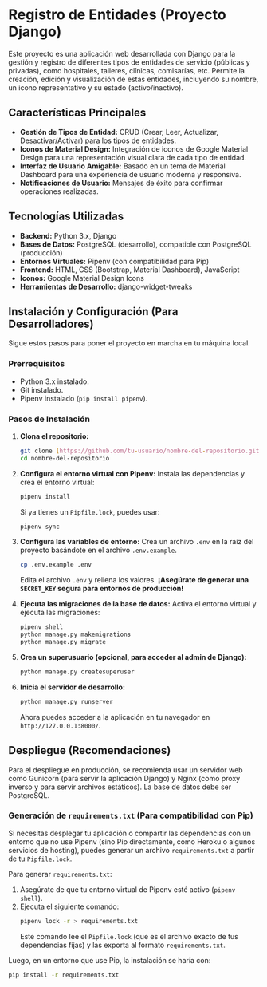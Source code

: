# Registro de Entidades (Proyecto Django)

Este proyecto es una aplicación web desarrollada con Django para la gestión y registro de diferentes tipos de entidades de servicio (públicas y privadas), como hospitales, talleres, clínicas, comisarías, etc. Permite la creación, edición y visualización de estas entidades, incluyendo su nombre, un icono representativo y su estado (activo/inactivo).

## Características Principales

* **Gestión de Tipos de Entidad:** CRUD (Crear, Leer, Actualizar, Desactivar/Activar) para los tipos de entidades.
* **Iconos de Material Design:** Integración de iconos de Google Material Design para una representación visual clara de cada tipo de entidad.
* **Interfaz de Usuario Amigable:** Basado en un tema de Material Dashboard para una experiencia de usuario moderna y responsiva.
* **Notificaciones de Usuario:** Mensajes de éxito para confirmar operaciones realizadas.

## Tecnologías Utilizadas

* **Backend:** Python 3.x, Django
* **Bases de Datos:** PostgreSQL (desarrollo), compatible con PostgreSQL (producción)
* **Entornos Virtuales:** Pipenv (con compatibilidad para Pip)
* **Frontend:** HTML, CSS (Bootstrap, Material Dashboard), JavaScript
* **Iconos:** Google Material Design Icons
* **Herramientas de Desarrollo:** django-widget-tweaks

## Instalación y Configuración (Para Desarrolladores)

Sigue estos pasos para poner el proyecto en marcha en tu máquina local.

### Prerrequisitos

* Python 3.x instalado.
* Git instalado.
* Pipenv instalado (`pip install pipenv`).

### Pasos de Instalación

1.  **Clona el repositorio:**
    ```bash
    git clone [https://github.com/tu-usuario/nombre-del-repositorio.git](https://github.com/tu-usuario/nombre-del-repositorio.git)
    cd nombre-del-repositorio
    ```

2.  **Configura el entorno virtual con Pipenv:**
    Instala las dependencias y crea el entorno virtual:
    ```bash
    pipenv install
    ```
    Si ya tienes un `Pipfile.lock`, puedes usar:
    ```bash
    pipenv sync
    ```

3.  **Configura las variables de entorno:**
    Crea un archivo `.env` en la raíz del proyecto basándote en el archivo `.env.example`.
    ```bash
    cp .env.example .env
    ```
    Edita el archivo `.env` y rellena los valores. **¡Asegúrate de generar una `SECRET_KEY` segura para entornos de producción!**

4.  **Ejecuta las migraciones de la base de datos:**
    Activa el entorno virtual y ejecuta las migraciones:
    ```bash
    pipenv shell
    python manage.py makemigrations
    python manage.py migrate
    ```

5.  **Crea un superusuario (opcional, para acceder al admin de Django):**
    ```bash
    python manage.py createsuperuser
    ```

6.  **Inicia el servidor de desarrollo:**
    ```bash
    python manage.py runserver
    ```

    Ahora puedes acceder a la aplicación en tu navegador en `http://127.0.0.1:8000/`.

## Despliegue (Recomendaciones)

Para el despliegue en producción, se recomienda usar un servidor web como Gunicorn (para servir la aplicación Django) y Nginx (como proxy inverso y para servir archivos estáticos). La base de datos debe ser PostgreSQL.

### Generación de `requirements.txt` (Para compatibilidad con Pip)

Si necesitas desplegar tu aplicación o compartir las dependencias con un entorno que no use Pipenv (sino Pip directamente, como Heroku o algunos servicios de hosting), puedes generar un archivo `requirements.txt` a partir de tu `Pipfile.lock`.

Para generar `requirements.txt`:

1.  Asegúrate de que tu entorno virtual de Pipenv esté activo (`pipenv shell`).
2.  Ejecuta el siguiente comando:
    ```bash
    pipenv lock -r > requirements.txt
    ```
    Este comando lee el `Pipfile.lock` (que es el archivo exacto de tus dependencias fijas) y las exporta al formato `requirements.txt`.

Luego, en un entorno que use Pip, la instalación se haría con:
```bash
pip install -r requirements.txt